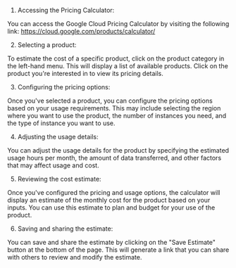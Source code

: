 1. Accessing the Pricing Calculator:

You can access the Google Cloud Pricing Calculator by visiting the 
following link: https://cloud.google.com/products/calculator/

2. Selecting a product:

To estimate the cost of a specific product, click on the product category in the left-hand menu. 
This will display a list of available products. Click on the product you're interested in to view its pricing details.

3. Configuring the pricing options:

Once you've selected a product, you can configure the pricing options based on your usage requirements. 
This may include selecting the region where you want to use the product, the number of instances you need, 
and the type of instance you want to use.

4. Adjusting the usage details:

You can adjust the usage details for the product by specifying the estimated usage hours per month,
the amount of data transferred, and other factors that may affect usage and cost.

5. Reviewing the cost estimate:

Once you've configured the pricing and usage options, the calculator will display an estimate of the monthly 
cost for the product based on your inputs. You can use this estimate to plan and budget for your use of the product.

6. Saving and sharing the estimate:

You can save and share the estimate by clicking on the "Save Estimate" button at the bottom of the page. 
This will generate a link that you can share with others to review and modify the estimate.